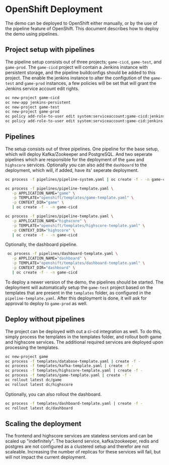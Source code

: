 # OpenShift Deployment

The demo can be deployed to OpenShift either manually, or by the use of the
pipeline feature of OpenShift. This document describes how to deploy the demo
using pipelines.

## Project setup with pipelines

The pipeline setup consists out of three projects; `game-cicd`, `game-test`,
and `game-prod`. The `game-cicd` project will contain a Jenkins instance with
persistent storage, and the pipeline buildconfigs should be added to this
project. The enable the jenkins instance to alter the configution of the
`game-test` and `game-prod` instances, a few policies will be set that will
grant the Jenkins service account edit rights.

```bash
oc new-project game-cicd
oc new-app jenkins-persistent
oc new-project game-test
oc new-project game-prod
oc policy add-role-to-user edit system:serviceaccount:game-cicd:jenkins -n game-test
oc policy add-role-to-user edit system:serviceaccount:game-cid:jenkins -n game-prod
```

## Pipelines

The setup consists out of three pipelines. One pipeline for the base setup,
which will deploy Kafka/Zookeeper and PostgreSQL. And two seperate pipelines
which are responsible for the deployment of the `game` and `highscore` services.
Optionally you can also add the `dashboard` to the deployment, which will, if
added, have its' seperate deployment.

```bash
oc process -f pipelines/pipeline-system.yaml | oc create -f - -n game-cicd
```

```bash
oc process -f pipelines/pipeline-template.yaml \
   -p APPLICATION_NAME="game" \
   -p TEMPLATE="openshift/templates/game-template.yaml" \
   -p CONTEXT_DIR="game" \
   | oc create -f - -n game-cicd
```

```bash
oc process -f pipelines/pipeline-template.yaml \
   -p APPLICATION_NAME="highscore" \
   -p TEMPLATE="openshift/templates/highscore-template.yaml" \
   -p CONTEXT_DIR="highscore" \
   | oc create -f - -n game-cicd
```

Optionally, the dashboard pipeline.
```bash
 oc process -f pipelines/dashboard-template.yaml \
   -p APPLICATION_NAME="dashboard" \
   -p TEMPLATE="openshift/templates/dashboard-template.yaml" \
   -p CONTEXT_DIR="dashboard" \
   | oc create -f - -n game-cicd
```

To deploy a newer version of the demo, the pipelines should be started. The
deployment will automatically setup the `game-test` project based on the
templates that are present in the `templates` folder, as configured in the
`pipeline-template.yaml`. After this deployment is done, it will ask for
approval to deploy to `game-prod` as well.

## Deploy without pipelines

The project can be deployed with out a ci-cd integration as well. To do this,
simply process the templates in the templates folder, and rollout both game and
highscore services. The additional required services are deployed upon
processing the templates.

```bash
oc new-project game
oc process -f templates/database-template.yaml | create -f -
oc process -f templates/kafka-template.yaml | create -f -
oc process -f templates/highscore-template.yaml | create -f -
oc process -f templates/game-template.yaml | create -f -
oc rollout latest dc/game
oc rollout latest dc/highscore
```

Optionally, you can also rollout the dashboard.

```bash
oc process -f templates/dashboard-template.yaml | create -f -
oc rollout latest dc/dashboard
```

## Scaling the deployment

The frontend and highscore services are stateless services and can be scaled
up "indefinitely". The backend service, kafka/zookeeper, redis and postgres are
not configured as a clustered setup and therefor are not scaleable. Increasing
the number of replicas for these services will fail, but will not impact the
current deployment.
